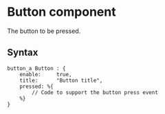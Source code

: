 # Button component
The button to be pressed.

## Syntax
````
button_a Button : {
    enable:     true,
    title:      "Button title",
    pressed: %{ 
        // Code to support the button press event
    %}
}
````
